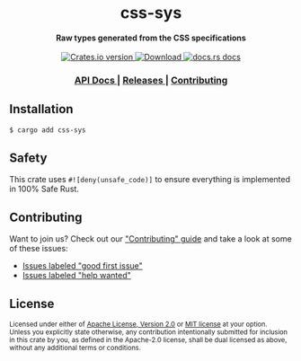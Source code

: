 <h1 align="center">css-sys</h1>
<div align="center">
  <strong>
    Raw types generated from the CSS specifications
  </strong>
</div>

<br />

<div align="center">
  <!-- Crates version -->
  <a href="https://crates.io/crates/css-sys">
    <img src="https://img.shields.io/crates/v/css-sys.svg?style=flat-square"
    alt="Crates.io version" />
  </a>
  <!-- Downloads -->
  <a href="https://crates.io/crates/css-sys">
    <img src="https://img.shields.io/crates/d/css-sys.svg?style=flat-square"
      alt="Download" />
  </a>
  <!-- docs.rs docs -->
  <a href="https://docs.rs/css-sys">
    <img src="https://img.shields.io/badge/docs-latest-blue.svg?style=flat-square"
      alt="docs.rs docs" />
  </a>
</div>

<div align="center">
  <h3>
    <a href="https://docs.rs/css-sys">
      API Docs
    </a>
    <span> | </span>
    <a href="https://github.com/yoshuawuyts/html/releases">
      Releases
    </a>
    <span> | </span>
    <a href="https://github.com/yoshuawuyts/html/blob/master.github/CONTRIBUTING.md">
      Contributing
    </a>
  </h3>
</div>

## Installation
```sh
$ cargo add css-sys
```

## Safety
This crate uses ``#![deny(unsafe_code)]`` to ensure everything is implemented in
100% Safe Rust.

## Contributing
Want to join us? Check out our ["Contributing" guide][contributing] and take a
look at some of these issues:

- [Issues labeled "good first issue"][good-first-issue]
- [Issues labeled "help wanted"][help-wanted]

[contributing]: https://github.com/yoshuawuyts/html/blob/master.github/CONTRIBUTING.md
[good-first-issue]: https://github.com/yoshuawuyts/html/labels/good%20first%20issue
[help-wanted]: https://github.com/yoshuawuyts/html/labels/help%20wanted

## License

<sup>
Licensed under either of <a href="LICENSE-APACHE">Apache License, Version
2.0</a> or <a href="LICENSE-MIT">MIT license</a> at your option.
</sup>

<br/>

<sub>
Unless you explicitly state otherwise, any contribution intentionally submitted
for inclusion in this crate by you, as defined in the Apache-2.0 license, shall
be dual licensed as above, without any additional terms or conditions.
</sub>
